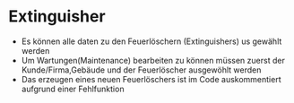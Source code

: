 # Extinguisher

* Es können alle daten zu den Feuerlöschern (Extinguishers) us gewählt werden   
* Um Wartungen(Maintenance) bearbeiten zu können müssen zuerst der Kunde/Firma,Gebäude und der Feuerlöscher ausgewöhlt werden
* Das erzeugen eines neuen Feuerlöschers ist im Code auskommentiert aufgrund einer Fehlfunktion
